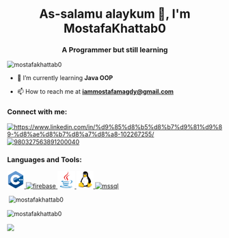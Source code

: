 <div>
 <h1 align="center">As-salamu alaykum 👋, I'm MostafaKhattab0</h1>
<h3 align="center">A Programmer but still learning</h3>

<p align="left"> <img src="https://komarev.com/ghpvc/?username=mostafakhattab0&label=Profile%20views&color=0e75b6&style=flat" alt="mostafakhattab0" /> </p>

- 🌱 I’m currently learning **Java OOP**

- 📫 How to reach me at **iammostafamagdy@gmail.com**

<h3 align="left">Connect with me:</h3>
<p align="left">
<a href="https://linkedin.com/in/https://www.linkedin.com/in/%d9%85%d8%b5%d8%b7%d9%81%d9%89-%d8%ae%d8%b7%d8%a7%d8%a8-102267255/" target="blank"><img align="center" src="https://raw.githubusercontent.com/rahuldkjain/github-profile-readme-generator/master/src/images/icons/Social/linked-in-alt.svg" alt="https://www.linkedin.com/in/%d9%85%d8%b5%d8%b7%d9%81%d9%89-%d8%ae%d8%b7%d8%a7%d8%a8-102267255/" height="30" width="40" /></a>
<a href="https://discord.gg/980327563891200040" target="blank"><img align="center" src="https://raw.githubusercontent.com/rahuldkjain/github-profile-readme-generator/master/src/images/icons/Social/discord.svg" alt="980327563891200040" height="30" width="40" /></a>
</p>

<h3 align="left">Languages and Tools:</h3>
<p align="left"> <a href="https://www.w3schools.com/cpp/" target="_blank" rel="noreferrer"> <img src="https://raw.githubusercontent.com/devicons/devicon/master/icons/cplusplus/cplusplus-original.svg" alt="cplusplus" width="40" height="40"/> </a> <a href="https://firebase.google.com/" target="_blank" rel="noreferrer"> <img src="https://www.vectorlogo.zone/logos/firebase/firebase-icon.svg" alt="firebase" width="40" height="40"/> </a> <a href="https://www.java.com" target="_blank" rel="noreferrer"> <img src="https://raw.githubusercontent.com/devicons/devicon/master/icons/java/java-original.svg" alt="java" width="40" height="40"/> </a> <a href="https://www.linux.org/" target="_blank" rel="noreferrer"> <img src="https://raw.githubusercontent.com/devicons/devicon/master/icons/linux/linux-original.svg" alt="linux" width="40" height="40"/> </a> <a href="https://www.microsoft.com/en-us/sql-server" target="_blank" rel="noreferrer"> <img src="https://www.svgrepo.com/show/303229/microsoft-sql-server-logo.svg" alt="mssql" width="40" height="40"/> </a> </p>

<p>&nbsp;<img align="center" src="https://github-readme-stats.vercel.app/api?username=mostafakhattab0&show_icons=true&locale=en" alt="mostafakhattab0" /></p>

<p><img align="center" src="https://github-readme-streak-stats.herokuapp.com/?user=mostafakhattab0&" alt="mostafakhattab0" /></p>

 </div>
<div>
<a href="https://github.com/eagrundy">
<img align="center" src="https://github-readme-stats.vercel.app/api?username=MostafaKhattab0&show_icons=true&theme=dracula&include_all_commits=true&count_private=true&hide=issues"/>
</div>
